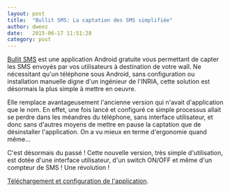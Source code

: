 ```yaml
---
layout: post
title:  "Bullit SMS: La captation des SMS simplifiée"
author: dweez
date:   2015-06-17 11:51:28
category: post
---
```


[Bullit SMS](/docs/bullit-sms/) est une application Android gratuite vous permettant de capter les SMS envoyés par vos utilisateurs à destination de votre wall. Ne nécessitant qu'un téléphone sous Android, sans configuration ou installation manuelle digne d'un ingénieur de l'INRIA, cette solution est désormais la plus simple à mettre en oeuvre.

Elle remplace avantageusement l'ancienne version qui n'avait d'application que le nom. En effet, une fois lancé et configuré ce simple processus allait se perdre dans les méandres du téléphone, sans interface utilisateur, et donc sans d'autres moyens de mettre en pause la captation que de désinstaller l'application. On a vu mieux en terme d'ergonomie quand même...

C'est désormais du passé ! Cette nouvelle version, très simple d'utilisation, est dotée d'une interface utilisateur, d'un switch ON/OFF et même d'un compteur de SMS ! Une révolution !

[Téléchargement et configuration de l'application](/docs/bullit-sms/). 
